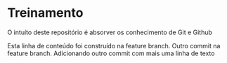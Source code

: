 # Treinamento

O intuíto deste repositório é absorver os conhecimento de Git e Github

Esta linha de conteúdo foi construído na feature branch.
Outro commit na feature branch.
Adicionando outro commit com mais uma linha de texto
